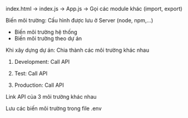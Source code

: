 index.html -> index.js -> App.js -> Gọi các module khác (import, export)

Biến môi trường: Cấu hình được lưu ở Server (node, npm,...)

- Biến môi trường hệ thống
- Biến môi trường theo dự án

Khi xây dựng dự án: Chia thành các môi trường khác nhau

1. Development: Call API

2. Test: Call API

3. Production: Call API

Link API của 3 môi trường khác nhau

Lưu các biến môi trường trong file .env
